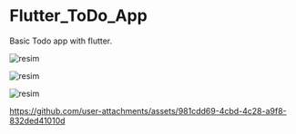 # Flutter_ToDo_App
Basic Todo app with flutter.


![resim](https://github.com/user-attachments/assets/0d5fcffc-ce86-49a0-bb6a-b3932f080297)

![resim](https://github.com/user-attachments/assets/466e14d3-074c-4df6-93b3-39296a20a208)

![resim](https://github.com/user-attachments/assets/18d5abc4-c158-468c-a4ba-ea9a37abd98e)



https://github.com/user-attachments/assets/981cdd69-4cbd-4c28-a9f8-832ded41010d

